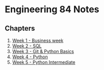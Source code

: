 # Engineering 84 Notes

## Chapters
1. [Week 1 - Business week](week1_business)
2. [Week 2 - SQL](week2_sql)
3. [Week 3 - Git & Python Basics](week3_git_python)
3. [Week 4 - Python](week4_python)
3. [Week 5 - Python Intermediate]()

